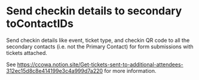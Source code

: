 # Send checkin details to secondary toContactIDs

Send checkin details like event, ticket type, and checkin QR code to all the secondary contacts (i.e. not the Primary Contact) for form submissions with tickets attached.

See https://ccowa.notion.site/Get-tickets-sent-to-additional-attendees-312ec15d8c8e414199e3c4a999d7a220 for more information.
